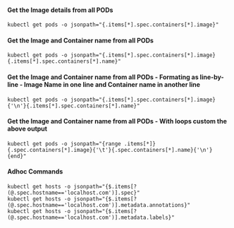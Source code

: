 #### Get the Image details from all PODs
```
kubectl get pods -o jsonpath="{.items[*].spec.containers[*].image}"
```
#### Get the Image and Container name from all PODs
```
kubectl get pods -o jsonpath="{.items[*].spec.containers[*].image}{.items[*].spec.containers[*].name}"
```
#### Get the Image and Container name from all PODs - Formating as line-by-line - Image Name in one line and Container name in another line
```
kubectl get pods -o jsonpath="{.items[*].spec.containers[*].image}{'\n'}{.items[*].spec.containers[*].name}"
```
#### Get the Image and Container name from all PODs - With loops custom the above output
```
kubectl get pods -o jsonpath="{range .items[*]}{.spec.containers[*].image}{'\t'}{.spec.containers[*].name}{'\n'}{end}"
```
#### Adhoc Commands
```
kubectl get hosts -o jsonpath="{$.items[?(@.spec.hostname=='localhost.com')].spec}"
kubectl get hosts -o jsonpath="{$.items[?(@.spec.hostname=='localhost.com')].metadata.annotations}"
kubectl get hosts -o jsonpath="{$.items[?(@.spec.hostname=='localhost.com')].metadata.labels}"

```
